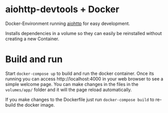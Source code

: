 # aiohttp-devtools + Docker
Docker-Environment running [aiohttp](https://github.com/aio-libs/aiohttp-devtools) for easy development.

Installs dependencies in a volume so they can easily be reinstalled without creating a new Container.

# Build and run
Start `docker-compose up` to build and run the docker container. Once its running you can access http://localhost:4000 in your web browser to see a simple welcome page. You can make changes in the files in the `volumes/app/` folder and it will the page reload automatically.

If you make changes to the Dockerfile just run `docker-compose build` to re-build the docker image.
